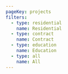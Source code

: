 ```yaml
---
pageKey: projects
filters:
  - type: residential
    name: Residential
  - type: contract
    name: Contract
  - type: education
    name: Education
  - type: all
    name: All
---
```

